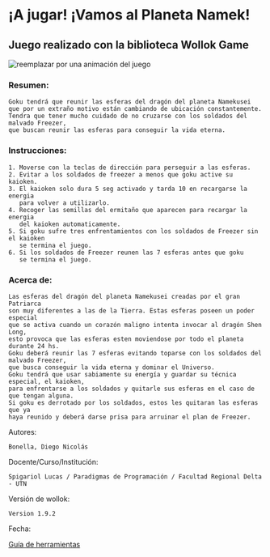 # ¡A jugar! ¡Vamos al Planeta Namek! 

## Juego realizado con la biblioteca Wollok Game

![reemplazar por una animación del juego](https://d33wubrfki0l68.cloudfront.net/1ba3cf64b23a4ac786d7432121abbd782794730c/ce83b/documentacion/conceptos/images/wollokcharacter.gif)

### Resumen: 
	Goku tendrá que reunir las esferas del dragón del planeta Namekusei 
	que por un extraño motivo están cambiando de ubicación constantemente.
	Tendra que tener mucho cuidado de no cruzarse con los soldados del malvado Freezer,
	que buscan reunir las esferas para conseguir la vida eterna.


### Instrucciones:
	1. Moverse con la teclas de dirección para perseguir a las esferas.
	2. Evitar a los soldados de freezer a menos que goku active su kaioken.
	3. El kaioken solo dura 5 seg activado y tarda 10 en recargarse la energia
	   para volver a utilizarlo.
	4. Recoger las semillas del ermitaño que aparecen para recargar la energia
	   del kaioken automaticamente.
	5. Si goku sufre tres enfrentamientos con los soldados de Freezer sin el kaioken
	   se termina el juego.
	6. Si los soldados de Freezer reunen las 7 esferas antes que goku 
	   se termina el juego.

### Acerca de:
	Las esferas del dragón del planeta Namekusei creadas por el gran Patriarca
	son muy diferentes a las de la Tierra. Estas esferas poseen un poder especial
	que se activa cuando un corazón maligno intenta invocar al dragón Shen Long,
	esto provoca que las esferas esten moviendose por todo el planeta durante 24 hs. 
	Goku deberá reunir las 7 esferas evitando toparse con los soldados del malvado Freezer,
	que busca conseguir la vida eterna y dominar el Universo. 
	Goku tendrá que usar sabiamente su energía y guardar su técnica especial, el kaioken,
	para enfrentarse a los soldados y quitarle sus esferas en el caso de que tengan alguna.
	Si goku es derrotado por los soldados, estos les quitaran las esferas que ya 
	haya reunido y deberá darse prisa para arruinar el plan de Freezer.
	
Autores:

	Bonella, Diego Nicolás
	
Docente/Curso/Institución:

	Spigariol Lucas / Paradigmas de Programación / Facultad Regional Delta - UTN
	
Versión de wollok:

	Version 1.9.2
	
Fecha:

[Guía de herramientas](https://www.wollok.org/documentacion/conceptos/)

